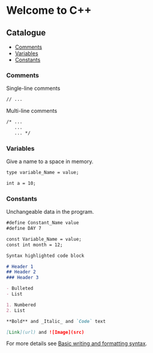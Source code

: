 # Welcome to C++

## Catalogue
- [Comments](#Comments)
- [Variables](#Variables)
- [Constants](#Constants)


### Comments

Single-line comments

```markdown
// ...
```

Multi-line comments

```markdown
/* ...
   ...
   ... */
```

### Variables
Give a name to a space in memory.

```markdown
type variable_Name = value;

int a = 10;
```

### Constants
Unchangeable data in the program.

```markdown
#define Constant_Name value
#define DAY 7
```

```markdown
const Variable_Name = value;
const int month = 12;
```






```markdown
Syntax highlighted code block

# Header 1
## Header 2
### Header 3

- Bulleted
- List

1. Numbered
2. List

**Bold** and _Italic_ and `Code` text

[Link](url) and ![Image](src)
```

For more details see [Basic writing and formatting syntax](https://docs.github.com/en/github/writing-on-github/getting-started-with-writing-and-formatting-on-github/basic-writing-and-formatting-syntax).


